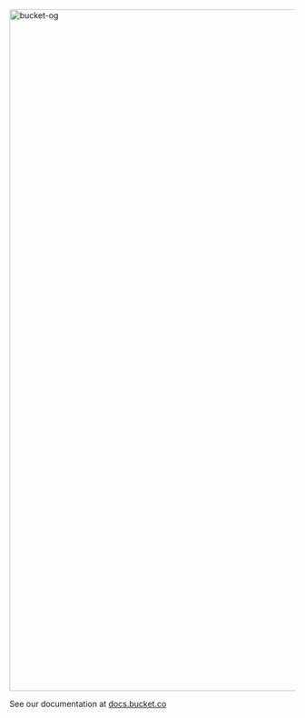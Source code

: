 <img width="1200" alt="bucket-og" src="https://github.com/user-attachments/assets/f14a7e82-2793-4d88-bec7-deed7b41a8cd" />


See our documentation at [docs.bucket.co](https://docs.bucket.co)
